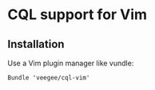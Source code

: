 # CQL support for Vim

## Installation
Use a Vim plugin manager like vundle:

    Bundle 'veegee/cql-vim'
